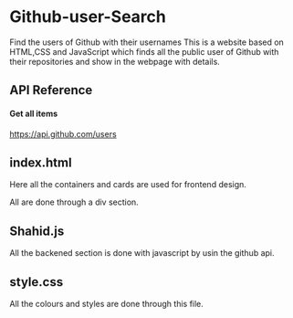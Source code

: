 # Github-user-Search
Find the users of Github with their usernames
This is a website based on HTML,CSS and JavaScript which finds all the public user of Github with their repositories and show in the webpage with details.



## API Reference

#### Get all items
https://api.github.com/users

## index.html

Here all the containers and cards are used for frontend design.

All are done through a div section.
## Shahid.js

All the backened section is done with javascript by usin the github api.
## style.css

All the colours and styles are done through this file.
